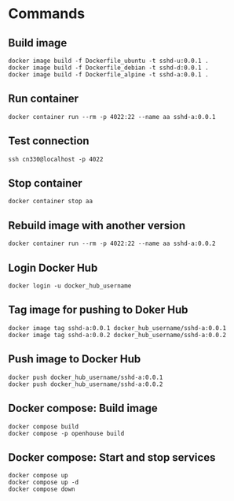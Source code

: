 # Commands

## Build image

```console
docker image build -f Dockerfile_ubuntu -t sshd-u:0.0.1 .
docker image build -f Dockerfile_debian -t sshd-d:0.0.1 .
docker image build -f Dockerfile_alpine -t sshd-a:0.0.1 .
```

## Run container

```console
docker container run --rm -p 4022:22 --name aa sshd-a:0.0.1
```

## Test connection

```console
ssh cn330@localhost -p 4022
```

## Stop container

```console
docker container stop aa
```

## Rebuild image with another version

```console
docker container run --rm -p 4022:22 --name aa sshd-a:0.0.2
```

## Login Docker Hub

```console
docker login -u docker_hub_username
```

## Tag image for pushing to Doker Hub

```console
docker image tag sshd-a:0.0.1 docker_hub_username/sshd-a:0.0.1
docker image tag sshd-a:0.0.2 docker_hub_username/sshd-a:0.0.2
```

## Push image to Docker Hub

```console
docker push docker_hub_username/sshd-a:0.0.1
docker push docker_hub_username/sshd-a:0.0.2
```

## Docker compose: Build image

```console
docker compose build
docker compose -p openhouse build
```

## Docker compose: Start and stop services

```console
docker compose up
docker compose up -d
docker compose down
```